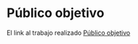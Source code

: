 # Público objetivo 

El link al trabajo realizado <a href="https://miro.com/app/board/uXjVOKEmtLM=/?invite_link_id=77010629527" target="_blank">Público objetivo</a>
